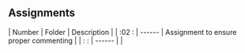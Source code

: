 ## Assignments

| Number | Folder |              Description               |
|  :02 : | ------ | Assignment to ensure proper commenting |
|  :   : | ------ |                                        |
